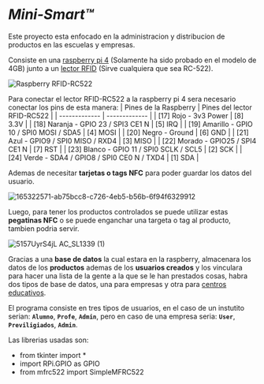 # **_Mini-Smart™️_**
Este proyecto esta enfocado en la administracion y distribucion de productos en las escuelas y empresas.

Consiste en una [raspberry pi 4](https://www.kubii.es/les-cartes-raspberry-pi/2772-nouveau-raspberry-pi-4-modele-b-4gb-kubii-0765756931182.html?src=raspberrypi) (Solamente ha sido probado en el modelo de 4GB) junto a un [lector RFID](https://www.amazon.es/Mifare-Tarjeta-Antena-lector-tarjetas/dp/B06X9PZSQN/ref=sr_1_6?__mk_es_ES=ÅMÅŽÕÑ&crid=JWRUNI69NF3Q&keywords=rc522&qid=1651066055&sprefix=rc+522%2Caps%2C83&sr=8-6) (Sirve cualquiera que sea RC-522).

![Raspberry RFID-RC522](https://user-images.githubusercontent.com/101580554/165537790-c2f83cf3-cb81-4aaf-b437-a7f9b4b68def.jpeg)

Para conectar el lector RFID-RC522 a la raspberry pi 4 sera necesario conectar los pins de esta manera:
| Pines de la Raspberry | Pines del lector RFID-RC522 |
| ------------- | ------------- |
| [17] Rojo - 3v3 Power | [8] 3.3V |
| [18] Naranja - GPIO 23 / SPI3 CE1 N | [5] IRQ |
| [19] Amarillo - GPIO 10 / SPI0 MOSI / SDA5 | [4] MOSI |
| [20] Negro - Ground | [6] GND |
| [21] Azul - GPIO9 / SPI0 MISO / RXD4 | [3] MISO |
| [22] Morado - GPIO25 / SPI4 CE1 N | [7] RST |
| [23] Blanco - GPIO 11 / SPI0 SCLK / SCL5 | [2] SCK |
| [24] Verde - SDA4 / GPIO8 / SPI0 CE0 N / TXD4 | [1] SDA |

Ademas de necesitar **tarjetas o tags NFC** para poder guardar los datos del usuario.

![165322571-ab75bcc8-c726-4eb5-b56b-6f94f6329912](https://user-images.githubusercontent.com/101580554/165537817-226a83cd-fb4c-4958-aff6-c82373689162.jpg)

Luego, para tener los productos controlados se puede utilizar estas **pegatinas NFC** o se puede enganchar una targeta o tag al producto, tambien podria servir.

![5157UyrS4jL _AC_SL1339_ (1)](https://user-images.githubusercontent.com/101580554/165537854-476a635f-7f34-4acb-9cd9-9bf136c8835e.jpg)
 
Gracias a una **base de datos** la cual estara en la raspberry, almacenara los datos de los **productos** ademas de los **usuarios creados** y los vinculara para hacer una lista de la gente a la que se le han prestados cosas, habra dos tipos de base de datos, una para empresas y otra para [centros educativos](Layout_Institutos.sql).

El programa consiste en tres tipos de usuarios, en el caso de un instutito serian: **`Alumno`**, **`Profe`**, **`Admin`**, pero en caso de una empresa seria: **`User`**, **`Previligiados`**, **`Admin`**.

Las librerias usadas son:
- from tkinter import *
- import RPi.GPIO as GPIO
- from mfrc522 import SimpleMFRC522
